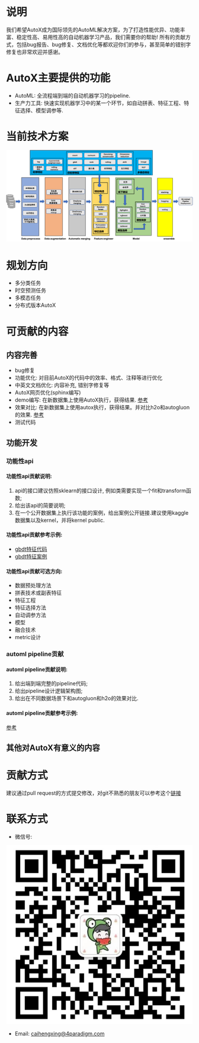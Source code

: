 # 说明
我们希望AutoX成为国际领先的AutoML解决方案，为了打造性能优异、功能丰富、稳定性高、易用性高的自动机器学习产品，我们需要你的帮助!
所有的贡献方式，包括bug报告、bug修复、文档优化等都欢迎你们的参与，甚至简单的错别字修复也非常欢迎并感谢。

# AutoX主要提供的功能
- AutoML: 全流程端到端的自动机器学习的pipeline.
- 生产力工具: 快速实现机器学习中的某一个环节，如自动拼表、特征工程、特征选择、模型调参等.

# 当前技术方案
<img src="./img/framework.png" alt="技术方案" align=center/>

# 规划方向
- 多分类任务
- 时空预测任务
- 多模态任务
- 分布式版本AutoX

# 可贡献的内容

## 内容完善
- bug修复
- 功能优化: 对目前AutoX的代码中的效率、格式、注释等进行优化
- 中英文文档优化: 内容补充, 错别字修复等
- AutoX网页优化(sphinx编写)
- demo编写: 在新数据集上使用AutoX执行，获得结果. [参考](https://github.com/4paradigm/AutoX/blob/master/demo/stumbleupon/kaggle_stumbleupon_autox.ipynb)
- 效果对比: 在新数据集上使用autox执行，获得结果。并对比h2o和autogluon的效果. [参考](https://github.com/4paradigm/AutoX/tree/master/demo/stumbleupon)
- 测试代码

## 功能开发
### 功能性api
#### 功能性api贡献说明: 
1. api的接口建议仿照sklearn的接口设计, 例如类需要实现一个fit和transform函数;
2. 给出该api的简要说明;
3. 在一个公开数据集上执行该功能的案例，给出案例公开链接.建议使用kaggle数据集以及kernel，并将kernel public.

#### 功能性api贡献参考示例:
- [gbdt特征代码](https://github.com/4paradigm/AutoX/blob/master/autox/autox_competition/feature_engineer/fe_gbdt.py)
- [gbdt特征案例](https://www.kaggle.com/code/poteman/ubiquant-gbdt-features/notebook?scriptVersionId=88706805)

#### 功能性api贡献可选方向: 
- 数据预处理方法
- 拼表技术或副表特征
- 特征工程
- 特征选择方法
- 自动调参方法
- 模型
- 融合技术
- metric设计

### automl pipeline贡献
#### automl pipeline贡献说明:
1. 给出端到端完整的pipeline代码;
2. 给出pipeline设计逻辑架构图;
3. 给出在不同数据场景下和autogluon和h2o的效果对比.

#### automl pipeline贡献参考示例:
[参考](https://github.com/4paradigm/AutoX/blob/master/autox/autox.py)


## 其他对AutoX有意义的内容

# 贡献方式
建议通过pull request的方式提交修改，对git不熟悉的朋友可以参考这个[链接](https://gitbeijing.com/fork_flow.html)

# 联系方式
- 微信号: 
<img src="./img/wechat.jpeg" alt="wechat" align=center/>

- Email: caihengxing@4paradigm.com